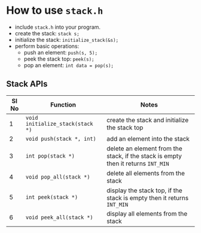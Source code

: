 # How to use `stack.h`

- include `stack.h` into your program.
- create the stack: `stack s;`
- initialize the stack: `initialize_stack(&s);`
- perform basic operations:
    - push an element: `push(s, 5);`
    - peek the stack top: `peek(s);`
    - pop an element: `int data = pop(s);`

## Stack APIs

Sl No | Function                       | Notes
------|--------------------------------|----------------------------------------------------------------------------------
1     | `void initialize_stack(stack *)` | create the stack and initialize the stack top
2     | `void push(stack *, int)`        | add an element into the stack
3     | `int pop(stack *)`               | delete an element from the stack, if the stack is empty then it returns `INT_MIN`
4     | `void pop_all(stack *)`          | delete all elements from the stack
5     | `int peek(stack *)`              | display the stack top, if the stack is empty then it returns `INT_MIN`
6     | `void peek_all(stack *)`         | display all elements from the stack
